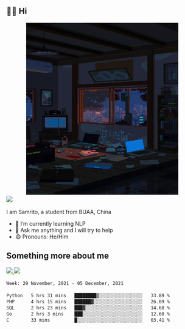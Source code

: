 ## 👋🏻 Hi

<div align="center">
<img alt="GIF" src="https://github.com/xiangsam/xiangsam/blob/271390e4ab50820a4594e3cb94b7ffaa6293de72/0_0EUAvTumWsRa2k6F.gif" width=400 height=450/>
</div>

<a href="https://github.com/xiangsam">
  <img src="https://komarev.com/ghpvc/?username=xiangsam&style=flat-square" />
</a>

I am Samrito, a student from BUAA, China
- 🌱 I’m currently learning NLP
- 💬 Ask me anything and I will try to help
- 😄 Pronouns: He/Him


## Something more about me
<a href="https://github.com/xiangsam">
  <img src="https://github-readme-stats.vercel.app/api?username=xiangsam&show_icons=true&hide_border=true" />
</a>


<a href="https://github.com/xiangsam">
  <img src="https://github-readme-stats.vercel.app/api/top-langs/?username=xiangsam&layout=compact" />
</a>

<!--START_SECTION:waka-->
```text
Week: 29 November, 2021 - 05 December, 2021

Python   5 hrs 31 mins   ████████▒░░░░░░░░░░░░░░░░   33.89 % 
PHP      4 hrs 15 mins   ██████▓░░░░░░░░░░░░░░░░░░   26.09 % 
SQL      2 hrs 23 mins   ███▓░░░░░░░░░░░░░░░░░░░░░   14.68 % 
Go       2 hrs 3 mins    ███░░░░░░░░░░░░░░░░░░░░░░   12.60 % 
C        33 mins         █░░░░░░░░░░░░░░░░░░░░░░░░   03.41 % 
```
<!--END_SECTION:waka-->

<!---
xiangsam/xiangsam is a ✨ special ✨ repository because its `README.md` (this file) appears on your GitHub profile.
You can click the Preview link to take a look at your changes.
--->
